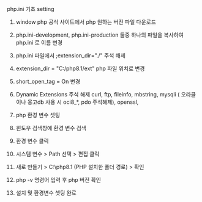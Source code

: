 php.ini 기초 setting

1. window php 공식 사이트에서 php 원하는 버전 파일 다운로드

2. php.ini-development, php.ini-production 둘중 하나의 파일을 복사하여 php.ini 로 이름 변경

3. php.ini 파일에서 ;extension_dir="./" 주석 해제

4. extension_dir = "C:/php8.1/ext" php 파일 위치로 변경

5. short_open_tag = On 변경

6. Dynamic Extensions 주석 해제
    curl, ftp, fileinfo, mbstring, mysqli ( 오라클이나 몽고db 사용 시  oci8_*, pdo 주석해제), openssl, 

7. php 환경 변수 셋팅

8. 윈도우 검색창에 환경 변수 검색

9. 환경 변수 클릭

10. 시스템 변수 > Path 선택 > 편집 클릭

11. 새로 만들기 > C:\php8.1 (PHP 설치한 폴더 경로) > 확인

12. php -v 명령어 입력 후 php 버전 확인

13. 설치 및 환경변수 셋팅 완료